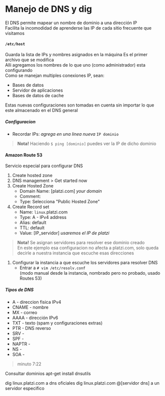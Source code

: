 # Manejo de DNS y dig
El DNS permite mapear un nombre de dominio a una dirección IP  
Facilita la incomodidad de aprenderse las IP de cada sitio frecuente que visitamos

#### `/etc/host`
Guarda la lista de IPs y nombres asignados en la máquina
Es el primer archivo que se modifica  
Alli agregamos los nombres de lo que uno (como administrador) esta configurando  
Como se manejan multiples conexiones IP, sean:
- Bases de datos
- Servidor de aplicaciones
- Bases de datos de cache

Estas nuevas configuraciones son tomadas en cuenta
sin importar lo que este almacenado en el DNS general

##### Configuracion
- Recordar IPs: _agrega en una linea nueva_ `IP dominio`

> **Nota!** Haciendo `$ ping [dominio]` puedes ver la IP de dicho dominio  

#### Amazon Route 53
Servicio especial para configurar DNS
1. Create hosted zone
1. DNS management > Get started now
1. Create Hosted Zone
   - Domain Name: [platzi.com] _your domain_
   - Comment:
   - Type: Selecciona "Public Hosted Zone"
1. Create Record set
   - Name: `linux`.platzi.com
   - Type: A - IPv4 address
   - Alias: default
   - TTL: default
   - Value: [IP_servidor] _usaremos el IP de platzi_
> **Nota!** Se asignan servidores para resolver ese dominio creado  
En este ejemplo esa configuracion no afecta a platzi.com,
solo queda decirle a nuestra instancia que escuche esas direcciones  
1. Configurar la instancia a que escuche los servidores para resolver DNS
   - Entrar a `# vim /etc/resolv.conf`  
   (modo manual desde la instancia, nombrado pero no probado, usado Routes 53)

##### Tipos de DNS
- A - direccion fisica IPv4
- CNAME - nombre
- MX - correo
- AAAA - dirección IPv6
- TXT - texto (spam y configuraciones extras)
- PTR - DNS reverso
- SRV -
- SPF -
- NAPTR -
- NS -
- SOA -

> minuto 7:22

Consultar dominios
apt-get install dnsutils

dig linux.platzi.com a dns oficiales
dig linux.platzi.com @[servidor dns] a un servidor especifico

